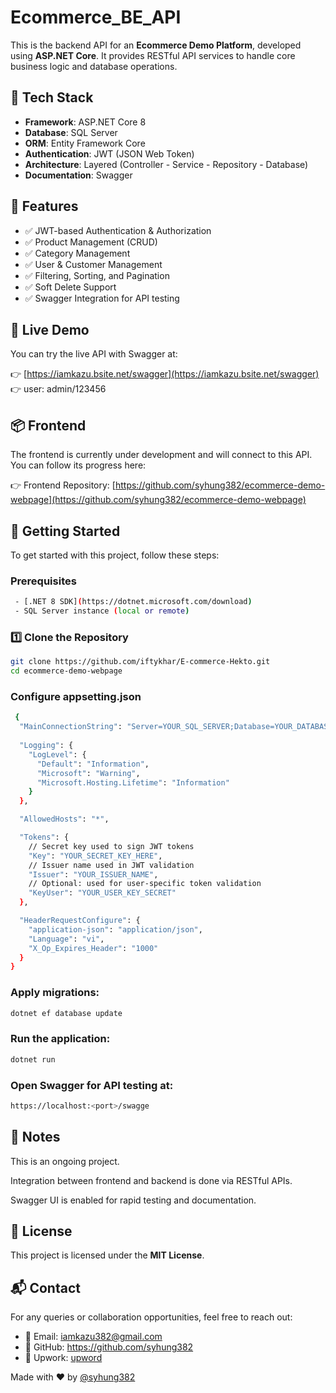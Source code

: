 ﻿# Ecommerce_BE_API

This is the backend API for an **Ecommerce Demo Platform**, developed using **ASP.NET Core**. It provides RESTful API services to handle core business logic and database operations.

## 🔧 Tech Stack

- **Framework**: ASP.NET Core 8
- **Database**: SQL Server
- **ORM**: Entity Framework Core
- **Authentication**: JWT (JSON Web Token)
- **Architecture**: Layered (Controller - Service - Repository - Database)
- **Documentation**: Swagger

## 🚀 Features

- ✅ JWT-based Authentication & Authorization
- ✅ Product Management (CRUD)
- ✅ Category Management
- ✅ User & Customer Management
- ✅ Filtering, Sorting, and Pagination
- ✅ Soft Delete Support
- ✅ Swagger Integration for API testing

## 🔗 Live Demo

You can try the live API with Swagger at:

👉 [https://iamkazu.bsite.net/swagger](https://iamkazu.bsite.net/swagger)
👉 user: admin/123456

## 📦 Frontend

The frontend is currently under development and will connect to this API. You can follow its progress here:

👉 Frontend Repository: [https://github.com/syhung382/ecommerce-demo-webpage](https://github.com/syhung382/ecommerce-demo-webpage)

## 🔧 Getting Started

To get started with this project, follow these steps:

### Prerequisites

```sh
 - [.NET 8 SDK](https://dotnet.microsoft.com/download)
 - SQL Server instance (local or remote)
```

### **1️⃣ Clone the Repository**

```sh
git clone https://github.com/iftykhar/E-commerce-Hekto.git
cd ecommerce-demo-webpage
```

### Configure appsetting.json
```sh
 {
  "MainConnectionString": "Server=YOUR_SQL_SERVER;Database=YOUR_DATABASE_NAME;User Id=YOUR_USERNAME;Password=YOUR_PASSWORD;TrustServerCertificate=True;",
  
  "Logging": {
    "LogLevel": {
      "Default": "Information",
      "Microsoft": "Warning",
      "Microsoft.Hosting.Lifetime": "Information"
    }
  },

  "AllowedHosts": "*",

  "Tokens": {
    // Secret key used to sign JWT tokens
    "Key": "YOUR_SECRET_KEY_HERE",
    // Issuer name used in JWT validation
    "Issuer": "YOUR_ISSUER_NAME",
    // Optional: used for user-specific token validation
    "KeyUser": "YOUR_USER_KEY_SECRET"
  },

  "HeaderRequestConfigure": {
    "application-json": "application/json",
    "Language": "vi",
    "X_Op_Expires_Header": "1000"
  }
}
```

### Apply migrations:
```sh
dotnet ef database update
```

### Run the application:
```sh
dotnet run
```

### Open Swagger for API testing at:
```sh
https://localhost:<port>/swagge
```

## 📌 Notes
This is an ongoing project.

Integration between frontend and backend is done via RESTful APIs.

Swagger UI is enabled for rapid testing and documentation.

## 📜 License

This project is licensed under the **MIT License**.

## 📬 Contact

For any queries or collaboration opportunities, feel free to reach out:

- 📧 Email: iamkazu382@gmail.com
- 🔗 GitHub: https://github.com/syhung382
- 🔗 Upwork: [upword](https://upwork.com/freelancers/~01698b265175ff407b)

Made with ❤️ by [@syhung382](https://github.com/syhung382)